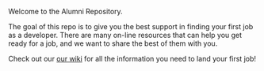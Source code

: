 Welcome to the Alumni Repository.

The goal of this repo is to give you the best support in finding your first job as a developer.
There are many on-line resources that can help you get ready for a job, and we want to share the best of them with you.

Check out our <a href="https://github.com/HackYourFuture/alumni/wiki"> our wiki</a> for all the information you need to land your first job! 











